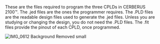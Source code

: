 These are the files required to program the three CPLDs in CERBERUS 2100™. The .jed files are the ones the programmer requires. The .PLD files are the readable design files used to generate the .jed files. Unless you are studying or changing the design, you do not need the .PLD files. The .fit files provide the pinout of each CPLD, once programmed.

![IMG_0612 Background Removed small](https://github.com/TheByteAttic/CERBERUS2100/assets/69539226/6baf79b4-c169-4ca6-ad8e-d3d3ad2eaa9e)
